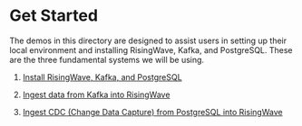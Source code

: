 # Get Started

The demos in this directory are designed to assist users in setting up their local environment and installing RisingWave, Kafka, and PostgreSQL. These are the three fundamental systems we will be using.

1. [Install RisingWave, Kafka, and PostgreSQL](00-install-rw-kafka-pg.md)

2. [Ingest data from Kafka into RisingWave](01-ingest-kafka-data.md)

3. [Ingest CDC (Change Data Capture) from PostgreSQL into RisingWave](02-ingest-pg-cdc.md)
